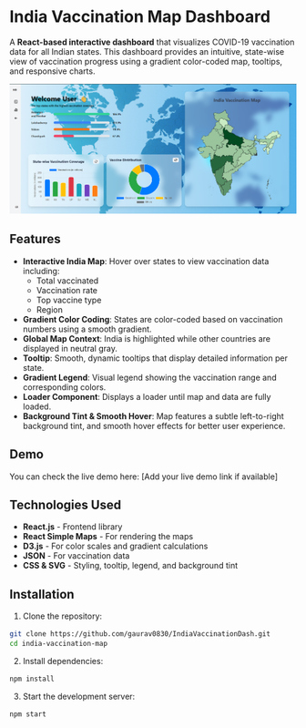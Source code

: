 
# India Vaccination Map Dashboard

A **React-based interactive dashboard** that visualizes COVID-19 vaccination data for all Indian states. This dashboard provides an intuitive, state-wise view of vaccination progress using a gradient color-coded map, tooltips, and responsive charts. 

![Screenshot](IndiaVaccinationDashPic.png)


## Features

- **Interactive India Map**: Hover over states to view vaccination data including:
  - Total vaccinated
  - Vaccination rate
  - Top vaccine type
  - Region
- **Gradient Color Coding**: States are color-coded based on vaccination numbers using a smooth gradient.
- **Global Map Context**: India is highlighted while other countries are displayed in neutral gray.
- **Tooltip**: Smooth, dynamic tooltips that display detailed information per state.
- **Gradient Legend**: Visual legend showing the vaccination range and corresponding colors.
- **Loader Component**: Displays a loader until map and data are fully loaded.
- **Background Tint & Smooth Hover**: Map features a subtle left-to-right background tint, and smooth hover effects for better user experience.



## Demo

You can check the live demo here: [Add your live demo link if available]
## Technologies Used

- **React.js** - Frontend library  
- **React Simple Maps** - For rendering the maps  
- **D3.js** - For color scales and gradient calculations  
- **JSON** - For vaccination data  
- **CSS & SVG** - Styling, tooltip, legend, and background tint  


## Installation

1. Clone the repository:

```bash
git clone https://github.com/gaurav0830/IndiaVaccinationDash.git
cd india-vaccination-map
```
2. Install dependencies:

```bash
npm install
```

3. Start the development server:

```bash
npm start
```
    
